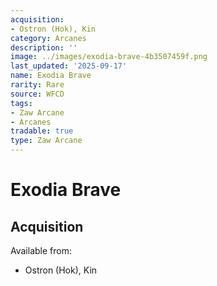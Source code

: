 ```yaml
---
acquisition:
- Ostron (Hok), Kin
category: Arcanes
description: ''
image: ../images/exodia-brave-4b3507459f.png
last_updated: '2025-09-17'
name: Exodia Brave
rarity: Rare
source: WFCD
tags:
- Zaw Arcane
- Arcanes
tradable: true
type: Zaw Arcane
---
```


# Exodia Brave

## Acquisition

Available from:
- Ostron (Hok), Kin

